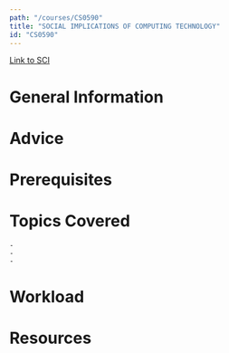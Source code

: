 ```yaml
---
path: "/courses/CS0590"
title: "SOCIAL IMPLICATIONS OF COMPUTING TECHNOLOGY"
id: "CS0590"
---
```

[Link to SCI]("http://courses.sci.pitt.edu/courses/courses/view/CS-0590")

# General Information

# Advice


# Prerequisites
<!-- PREREQ_REPLACEMENT (Do not remove) -->

<!-- END PREREQ_REPLACEMENT (Do not remove) -->
# Topics Covered
	- 
	-
	-
# Workload

<!-- TESTIMONIALS
# Testimonials
This gets replaced with Gatsby, its
data comes from Google Sheets for easier
editing!
-->

# Resources
